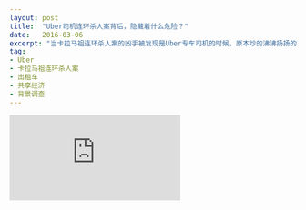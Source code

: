 ```yaml
---
layout: post
title:  "Uber司机连环杀人案背后，隐藏着什么危险？"
date:   2016-03-06
excerpt: "当卡拉马祖连环杀人案的凶手被发现是Uber专车司机的时候，原本炒的沸沸扬扬的Uber安全问题再次被媒体揭露出来。不少公众开始疑惑起来：方便快捷的Uber到底安不安全？"
tag:
- Uber
- 卡拉马祖连环杀人案
- 出租车
- 共享经济
- 背景调查
---
```


<iframe id="article_iframe" src="https://zhuanlan.zhihu.com/p/20622469?refer=theglobus" frameborder="0" allowfullscreen onload="span();"></iframe>

<script>
function span() {
    document.getElementById("article_iframe").width=document.getElementsByClassName("block-left")[0].offsetWidth*0.8;
    document.getElementById("article_iframe").height=screen.height;
}
</script>